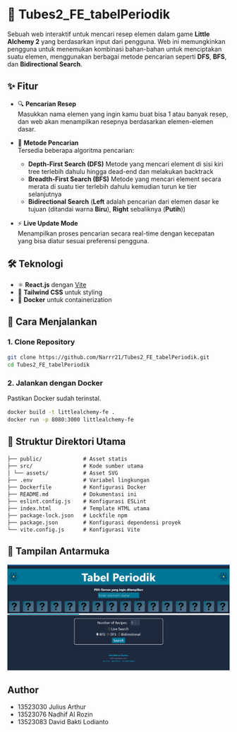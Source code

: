 # 🔬 Tubes2_FE_tabelPeriodik

Sebuah web interaktif untuk mencari resep elemen dalam game **Little Alchemy 2** yang berdasarkan input dari pengguna. Web ini memungkinkan pengguna untuk menemukan kombinasi bahan-bahan untuk menciptakan suatu elemen, menggunakan berbagai metode pencarian seperti **DFS**, **BFS**, dan **Bidirectional Search**.

## ✨ Fitur

- 🔍 **Pencarian Resep**  
  Masukkan nama elemen yang ingin kamu buat bisa 1 atau banyak resep, dan web akan menampilkan resepnya berdasarkan elemen-elemen dasar.

- 🧭 **Metode Pencarian**  
  Tersedia beberapa algoritma pencarian:

  - **Depth-First Search (DFS)**
    Metode yang mencari element di sisi kiri tree terlebih dahulu hingga dead-end dan melakukan backtrack
  - **Breadth-First Search (BFS)**
    Metode yang mencari element secara merata di suatu tier terlebih dahulu kemudian turun ke tier selanjutnya
  - **Bidirectional Search** 
    (**Left** adalah pencarian dari elemen dasar ke tujuan (ditandai warna **Biru**), **Right** sebaliknya (**Putih**))

- ⚡ **Live Update Mode**  
  Menampilkan proses pencarian secara real-time dengan kecepatan yang bisa diatur sesuai preferensi pengguna.

## 🛠️ Teknologi

- ⚛️ **React.js** dengan [Vite](https://vitejs.dev/)
- 🎨 **Tailwind CSS** untuk styling
- 🐳 **Docker** untuk containerization

## 🚀 Cara Menjalankan

### 1. Clone Repository

```bash
git clone https://github.com/Narrr21/Tubes2_FE_tabelPeriodik.git
cd Tubes2_FE_tabelPeriodik
```

### 2. Jalankan dengan Docker

Pastikan Docker sudah terinstal.

```bash
docker build -t littlealchemy-fe .
docker run -p 8080:3000 littlealchemy-fe
```

## 📁 Struktur Direktori Utama

```
├── public/             # Asset statis
├── src/                # Kode sumber utama
│ └── assets/           # Asset SVG
├── .env                # Variabel lingkungan
├── Dockerfile          # Konfigurasi Docker
├── README.md           # Dokumentasi ini
├── eslint.config.js    # Konfigurasi ESLint
├── index.html          # Template HTML utama
├── package-lock.json   # Lockfile npm
├── package.json        # Konfigurasi dependensi proyek
└── vite.config.js      # Konfigurasi Vite
```

## 📸 Tampilan Antarmuka

![Alt text](public/image.png)

## Author
- 13523030 Julius Arthur
- 13523076 Nadhif Al Rozin
- 13523083 David Bakti Lodianto
